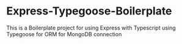 # Express-Typegoose-Boilerplate
This is a Boilerplate project for using Express with Typescript using Typegoose for ORM for MongoDB connection

